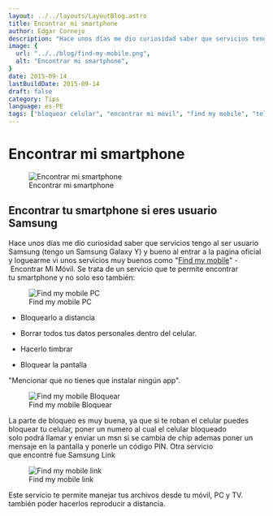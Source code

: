 ```yaml
---
layout: ../../layouts/LayoutBlog.astro
title: Encontrar mi smartphone
author: Edgar Cornejo
description: "Hace unos días me dio curiosidad saber que servicios tengo al ser usuario Samsung tengo un Samsung Galaxy Y y bueno al entrar a la pagina oficial y loguearme vi unos servicios muy buenos como Find my mobile - Encontrar Mi Móvil. Se trata de un servicio que te permite encontrar tu smartphone y no solo eso también."
image: {
  url: "../../blog/find-my-mobile.png",
  alt: "Encontrar mi smartphone",
}  
date: 2015-09-14
lastBuildDate: 2015-09-14
draft: false
category: Tips
language: es-PE
tags: ["bloquear celular", "encontrar mi móvil", "find my mobile", "teléfono perdido"]
---
```


# Encontrar mi smartphone

<figure>
  <img src="../../blog/find-my-mobile.png" alt="Encontrar mi smartphone"/>
  <figcaption>Encontrar mi smartphone</figcaption>
</figure>

## Encontrar tu smartphone si eres usuario Samsung

Hace unos días me dio curiosidad saber que servicios tengo al ser usuario Samsung (tengo un Samsung Galaxy Y) y bueno al entrar a la pagina oficial y loguearme vi unos servicios muy buenos como "<a href="https://www.samsung.com/pe/apps/smartthings-find/" title="Find my mobile" target="_blank">Find my mobile</a>" - Encontrar Mi Móvil. Se trata de un servicio que te permite encontrar tu smartphone y no solo eso también:

<figure>
  <img src="../../blog/find-my-mobile-pc.jpg" alt="Find my mobile PC"/>
  <figcaption>Find my mobile PC</figcaption>
</figure>

- Bloquearlo a distancia

- Borrar todos tus datos personales dentro del celular.

- Hacerlo timbrar

- Bloquear la pantalla

"Mencionar que no tienes que instalar ningún app".

<figure>
  <img src="../../blog/find-my-mobile-bloquear.jpg" alt="Find my mobile Bloquear"/>
  <figcaption>Find my mobile Bloquear</figcaption>
</figure>

La parte de bloqueo es muy buena, ya que si te roban el celular puedes bloquear tu celular, poner un numero al cual el celular bloqueado solo podrá llamar y enviar un msn si se cambia de chip ademas poner un mensaje en la pantalla y ponerle un código PIN. Otra servicio que encontré fue Samsung Link

<figure>
  <img src="../../blog/find-my-mobile-link.jpg" alt="Find my mobile link"/>
  <figcaption>Find my mobile link</figcaption>
</figure>

Este servicio te permite manejar tus archivos desde tu móvil, PC y TV. también poder hacerlos reproducir a distancia.